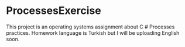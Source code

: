 # ProcessesExercise
This project is an operating systems assignment about C # Processes practices. Homework language is Turkish but I will be uploading English soon.
